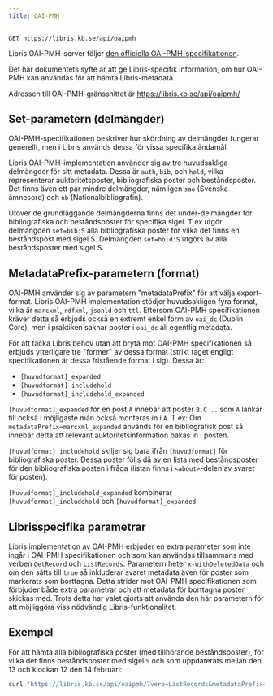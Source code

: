 ```yaml
---
title: OAI-PMH
---
```

```
GET https://libris.kb.se/api/oaipmh
```

Libris OAI-PMH-server följer [den officiella OAI-PMH-specifikationen](https://www.openarchives.org/OAI/openarchivesprotocol.html).

Det här dokumentets syfte är att ge Libris-specifik information, om hur OAI-PMH kan användas för att hämta Libris-metadata.

Adressen till OAI-PMH-gränssnittet är https://libris.kb.se/api/oaipmh/

## Set-parametern (delmängder)

OAI-PMH-specifikationen beskriver hur skördning av delmängder fungerar generellt, men i Libris används dessa för vissa specifika ändamål.

Libris OAI-PMH-implementation använder sig av tre huvudsakliga delmängder för sitt metadata. Dessa är `auth`, `bib`, och `hold`, vilka representerar auktoritetsposter, bibliografiska poster och beståndsposter. Det finns även ett par mindre delmängder, nämligen `sao` (Svenska ämnesord) och `nb` (Nationalbibliografin).

Utöver de grundläggande delmängderna finns det under-delmängder för bibliografiska och beståndsposter för specifika sigel.
T ex utgör delmängden `set=bib:S` alla bibliografiska poster för vilka det finns en beståndspost med sigel S.
Delmängden `set=hold:S` utgörs av alla beståndsposter med sigel S.

## MetadataPrefix-parametern (format)

OAI-PMH använder sig av parametern "metadataPrefix" för att välja export-format. Libris OAI-PMH implementation stödjer huvudsakligen fyra format, vilka är `marcxml`, `rdfxml`, `jsonld` och `ttl`. Eftersom OAI-PMH specifikationen kräver detta så erbjuds också en extremt enkel form av `oai_dc` (Dublin Core), men i praktiken saknar poster i `oai_dc` all egentlig metadata.

För att täcka Libris behov utan att bryta mot OAI-PMH specifikationen så erbjuds ytterligare tre "former" av dessa format (strikt taget engligt specifikationen är dessa fristående format i sig). Dessa är:

* `[huvudformat]_expanded`
* `[huvudformat]_includehold`
* `[huvudformat]_includehold_expanded`

`[huvudformat]_expanded` för en post `A` innebär att poster `B,C ..` som `A` länkar till också i möjligaste mån också monteras in i `A`.
T ex: Om `metadataPrefix=marcxml_expanded` används för en bibliografisk post så innebär detta att relevant auktoritetsinformation bakas in i posten.

`[huvudformat]_includehold` skiljer sig bara ifrån `[huvudformat]` för bibliografiska poster. Dessa poster följs då av en lista med beståndsposter för den bibliografiska posten i fråga (listan finns i `<about>`-delen av svaret för posten).

`[huvudformat]_includehold_expanded` kombinerar `[huvudformat]_includehold` och `[huvudformat]_expanded`

## Librisspecifika parametrar
Libris implementation av OAI-PMH erbjuder en extra parameter som inte ingår i OAI-PMH specifikationen och som kan användas tillsammans med verben `GetRecord` och `ListRecords`. Parametern heter `x-withDeletedData` och om den sätts till `true` så inkluderar svaret metadata även för poster som markerats som borttagna. Detta strider mot OAI-PMH specifikationen som förbjuder både extra parametrar och att metadata för borttagna poster skickas med. Trots detta har valet gjorts att använda den här parametern för att möjliggöra viss nödvändig Libris-funktionalitet.

## Exempel
För att hämta alla bibliografiska poster (med tillhörande beståndsposter), för vilka det finns beståndsposter med sigel `S` och som uppdaterats mellan den 13 och klockan 12 den 14 februari:

```bash title="Shell"
curl "https://libris.kb.se/api/oaipmh/?verb=ListRecords&metadataPrefix=marcxml_includehold_expanded&from=2018-02-13&until=2018-02-14T12:00:00Z&x-withDeletedData=true&set=bib:S"
```
